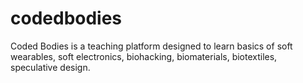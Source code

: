 # codedbodies
Coded Bodies is a teaching platform designed to learn basics of soft wearables, soft electronics, biohacking, biomaterials, biotextiles, speculative design. 
